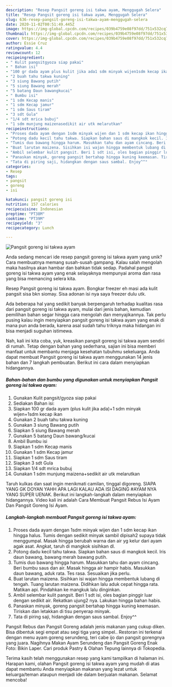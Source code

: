```yaml
---
description: "Resep Pangsit goreng isi takwa ayam, Menggugah Selera"
title: "Resep Pangsit goreng isi takwa ayam, Menggugah Selera"
slug: 636-resep-pangsit-goreng-isi-takwa-ayam-menggugah-selera
date: 2020-11-02T00:51:49.445Z
image: https://img-global.cpcdn.com/recipes/039b4759e08f97dd/751x532cq70/pangsit-goreng-isi-takwa-ayam-foto-resep-utama.jpg
thumbnail: https://img-global.cpcdn.com/recipes/039b4759e08f97dd/751x532cq70/pangsit-goreng-isi-takwa-ayam-foto-resep-utama.jpg
cover: https://img-global.cpcdn.com/recipes/039b4759e08f97dd/751x532cq70/pangsit-goreng-isi-takwa-ayam-foto-resep-utama.jpg
author: Essie Cruz
ratingvalue: 4.4
reviewcount: 12
recipeingredient:
- " Kulit pangsitgyoza siap pakai"
- " Bahan isi"
- "100 gr dada ayam plus kulit jika ada1 sdm minyak wijen1sdm kecap ikan"
- "2 buah tahu takwa kuning"
- "3 siung Bawang putih"
- "5 siung Bawang merah"
- "5 batang Daun bawangkucai"
- " Bumbu isi"
- "1 sdm Kecap manis"
- "1 sdm Kecap jamur"
- "1 sdm Saus tiram"
- "3 sdt Gula"
- "1/4 sdt mrica bubuj"
- "1 sdm munjung maizenasedikit air utk melarutkan"
recipeinstructions:
- "Proses dada ayam dengan 1sdm minyak wijen dan 1 sdm kecap ikan hingga halus. Tumis dengan sedikit minyak sambil dipisah2 supaya tidak menggumpal. Masak hingga berubah warna dan air yg kelur dari ayam agak asat. Angkat, taruh di mangkok sisihkan dl."
- "Potong dadu kecil tahu takwa. Siapkan bahan saus di mangkok kecil. Iris daun bawang, bawang merah bawang putih."
- "Tumis duo bawang hingga harum. Masukkan tahu dan ayam cincang. Beri bumbu saus dan air. Masak hingga air hampir habis. Masukkan daun bawang, aduk rata. Tes rasa. Sesuaikan jika perlu."
- "Buat larutan maizena. Sisihkan isi wajan hingga membentuk lubang di tengah. Tuang larutan maizena. Didihkan lalu aduk cepat hingga rata. Matikan api. Pindahkan ke mangkuk lalu dinginkan."
- "Ambil selembar kulit pangsit. Beri 1 sdt isi, oles bagian pinggir luar dengan sedikit air. Rekatkan ujung2 nya. Lakukan hingga bahan habis."
- "Panaskan minyak, goreng pangsit bertahap hingga kuning keemasan. Tiriskan dan letakkan di tisu penyerap minyak."
- "Tata di piring saji, hidangkan dengan saus sambal. Enjoy^^"
categories:
- Resep
tags:
- pangsit
- goreng
- isi

katakunci: pangsit goreng isi 
nutrition: 157 calories
recipecuisine: Indonesian
preptime: "PT38M"
cooktime: "PT39M"
recipeyield: "3"
recipecategory: Lunch

---
```



![Pangsit goreng isi takwa ayam](https://img-global.cpcdn.com/recipes/039b4759e08f97dd/751x532cq70/pangsit-goreng-isi-takwa-ayam-foto-resep-utama.jpg)

Anda sedang mencari ide resep pangsit goreng isi takwa ayam yang unik? Cara membuatnya memang susah-susah gampang. Kalau salah mengolah maka hasilnya akan hambar dan bahkan tidak sedap. Padahal pangsit goreng isi takwa ayam yang enak selayaknya mempunyai aroma dan rasa yang bisa memancing selera kita.

Resep Pangsit goreng isi takwa ayam. Bongkar freezer eh masi ada kulit pangsit sisa bkn siomay. Sisa adonan isi nya saya freezer dulu utk.

Ada beberapa hal yang sedikit banyak berpengaruh terhadap kualitas rasa dari pangsit goreng isi takwa ayam, mulai dari jenis bahan, kemudian pemilihan bahan segar hingga cara mengolah dan menyajikannya. Tak perlu pusing kalau ingin menyiapkan pangsit goreng isi takwa ayam yang enak di mana pun anda berada, karena asal sudah tahu triknya maka hidangan ini bisa menjadi suguhan istimewa.


Nah, kali ini kita coba, yuk, kreasikan pangsit goreng isi takwa ayam sendiri di rumah. Tetap dengan bahan yang sederhana, sajian ini bisa memberi manfaat untuk membantu menjaga kesehatan tubuhmu sekeluarga. Anda dapat membuat Pangsit goreng isi takwa ayam menggunakan 14 jenis bahan dan 7 langkah pembuatan. Berikut ini cara dalam menyiapkan hidangannya.

<!--inarticleads1-->

##### Bahan-bahan dan bumbu yang digunakan untuk menyiapkan Pangsit goreng isi takwa ayam:

1. Gunakan  Kulit pangsit/gyoza siap pakai
1. Sediakan  Bahan isi:
1. Siapkan 100 gr dada ayam (plus kulit jika ada)+1 sdm minyak wijen+1sdm kecap ikan
1. Gunakan 2 buah tahu takwa kuning
1. Gunakan 3 siung Bawang putih
1. Siapkan 5 siung Bawang merah
1. Gunakan 5 batang Daun bawang/kucai
1. Ambil  Bumbu isi
1. Siapkan 1 sdm Kecap manis
1. Gunakan 1 sdm Kecap jamur
1. Siapkan 1 sdm Saus tiram
1. Siapkan 3 sdt Gula
1. Siapkan 1/4 sdt mrica bubuj
1. Gunakan 1 sdm munjung maizena+sedikit air utk melarutkan


Taruh kulkas dan saat ingin menikmati camilan, tinggal digoreng. SIAPA YANG GK DOYAN YAHH APA LAGI KALAU ADA ISI DAGING #AYAM NYA YANG SUPER UENAK. Berikut ini langkah-langkah dalam menyiapkan hidangannya. Video kali ini adalah Cara Membuat Pangsit Rebus Isi Ayam Dan Pangsit Goreng Isi Ayam. 

<!--inarticleads2-->

##### Langkah-langkah membuat Pangsit goreng isi takwa ayam:

1. Proses dada ayam dengan 1sdm minyak wijen dan 1 sdm kecap ikan hingga halus. Tumis dengan sedikit minyak sambil dipisah2 supaya tidak menggumpal. Masak hingga berubah warna dan air yg kelur dari ayam agak asat. Angkat, taruh di mangkok sisihkan dl.
1. Potong dadu kecil tahu takwa. Siapkan bahan saus di mangkok kecil. Iris daun bawang, bawang merah bawang putih.
1. Tumis duo bawang hingga harum. Masukkan tahu dan ayam cincang. Beri bumbu saus dan air. Masak hingga air hampir habis. Masukkan daun bawang, aduk rata. Tes rasa. Sesuaikan jika perlu.
1. Buat larutan maizena. Sisihkan isi wajan hingga membentuk lubang di tengah. Tuang larutan maizena. Didihkan lalu aduk cepat hingga rata. Matikan api. Pindahkan ke mangkuk lalu dinginkan.
1. Ambil selembar kulit pangsit. Beri 1 sdt isi, oles bagian pinggir luar dengan sedikit air. Rekatkan ujung2 nya. Lakukan hingga bahan habis.
1. Panaskan minyak, goreng pangsit bertahap hingga kuning keemasan. Tiriskan dan letakkan di tisu penyerap minyak.
1. Tata di piring saji, hidangkan dengan saus sambal. Enjoy^^


Pangsit Rebus dan Pangsit Goreng adalah jenis makanan yang cukup diken. Bisa dibentuk segi empat atau segi tiga yang simpel.. Restoran ini terkenal dengan menu ayam goreng serundeng, teri cabe ijo dan pangsit gorengnya yang juara. Nagihnya Makan Ayam Serundeng dan Pangsit Goreng Enak Foto: Bikin Laper. Cari produk Pastry &amp; Olahan Tepung lainnya di Tokopedia. 

Terima kasih telah menggunakan resep yang kami tampilkan di halaman ini. Harapan kami, olahan Pangsit goreng isi takwa ayam yang mudah di atas dapat membantu Anda menyiapkan makanan yang lezat untuk keluarga/teman ataupun menjadi ide dalam berjualan makanan. Selamat mencoba!
